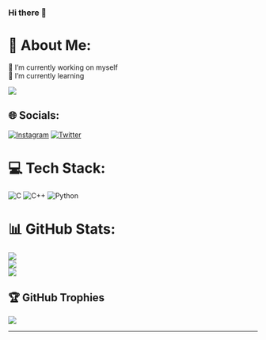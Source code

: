 ### Hi there 👋

# 💫 About Me:
🔭 I’m currently working on myself<br> 🌱 I’m currently learning 

[![](https://visitcount.itsvg.in/api?id=Nekkoteen&icon=5&color=0)](https://visitcount.itsvg.in)

## 🌐 Socials:
[![Instagram](https://img.shields.io/badge/Instagram-%23E4405F.svg?logo=Instagram&logoColor=white)](https://instagram.com/yogendra_kaul) [![Twitter](https://img.shields.io/badge/Twitter-%231DA1F2.svg?logo=Twitter&logoColor=white)](https://twitter.com/) 

# 💻 Tech Stack:
![C](https://img.shields.io/badge/c-%2300599C.svg?style=for-the-badge&logo=c&logoColor=white) ![C++](https://img.shields.io/badge/c++-%2300599C.svg?style=for-the-badge&logo=c%2B%2B&logoColor=white) ![Python](https://img.shields.io/badge/python-3670A0?style=for-the-badge&logo=python&logoColor=ffdd54)
# 📊 GitHub Stats:
![](https://github-readme-stats.vercel.app/api?username=YogendraKaul&theme=radical&hide_border=false&include_all_commits=true&count_private=true)<br/>
![](https://github-readme-streak-stats.herokuapp.com/?user=YogendraKaul&theme=radical&hide_border=false)<br/>
![](https://github-readme-stats.vercel.app/api/top-langs/?username=Nekkoteen&theme=radical&hide_border=false&include_all_commits=true&count_private=true&layout=compact)

## 🏆 GitHub Trophies
![](https://github-profile-trophy.vercel.app/?username=YogendraKaul&theme=radical&no-frame=false&no-bg=false&margin-w=4)

---
